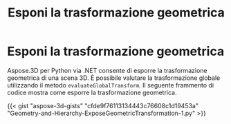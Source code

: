 ﻿---
title: Esponi la trasformazione geometrica
type: docs
weight: 80
url: /it/python-net/expose-geometric-transformation/
description: Aspose.3D per Python via .NET consente di esporre la trasformazione geometrica di una scena 3D. È possibile valutare la trasformazione globale utilizzando il metodo EvaluateGlobalTransform.
---
# **Esponi la trasformazione geometrica**
Aspose.3D per Python via .NET consente di esporre la trasformazione geometrica di una scena 3D. È possibile valutare la trasformazione globale utilizzando il metodo `evaluateGlobalTransform`. Il seguente frammento di codice mostra come esporre la trasformazione geometrica.

{{< gist "aspose-3d-gists" "cfde9f76113134443c76608c1d19453a" "Geometry-and-Hierarchy-ExposeGeometricTransformation-1.py" >}}
